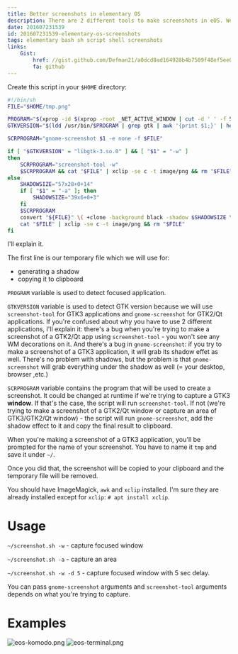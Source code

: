 ```yaml
---
title: Better screenshots in elementary OS
description: There are 2 different tools to make screenshots in eOS. We'll merge them into one to cover gtk2, gtk3 and qt apps.
date: 201607231539
id: 201607231539-elementary-os-screenshots
tags: elementary bash sh script shell screenshots
links:
    Gist:
        href: //gist.github.com/Defman21/a0dcd8ad164928b4b7509f48ef5ee087
        fa: github
---
```


Create this script in your `$HOME` directory:

```sh
#!/bin/sh
FILE="$HOME/tmp.png"

PROGRAM="$(xprop -id $(xprop -root _NET_ACTIVE_WINDOW | cut -d ' ' -f 5) WM_CLASS | awk -F: 'BEGIN { FS="="; } {print $2}' | awk 'match($1,/[a-z-]+/) {print substr($1,RSTART,RLENGTH)}')"
GTKVERSION="$(ldd /usr/bin/$PROGRAM | grep gtk | awk '{print $1;}' | head -n 1)"

SCRPROGRAM="gnome-screenshot $1 -e none -f $FILE"

if [ "$GTKVERSION" = "libgtk-3.so.0" ] && [ "$1" = "-w" ]
then
    SCRPROGRAM="screenshot-tool -w"
    $SCRPROGRAM && cat "$FILE" | xclip -se c -t image/png && rm "$FILE"
else
    SHADOWSIZE="57x28+0+14"
    if [ "$1" = "-a" ]; then
        SHADOWSIZE="39x6+0+3"
    fi
    $SCRPROGRAM
    convert "${FILE}" \( +clone -background black -shadow $SHADOWSIZE \) +swap -background transparent -layers merge +repage "$FILE"
    cat "$FILE" | xclip -se c -t image/png && rm "$FILE"
fi
```

I'll explain it.

The first line is our temporary file which we will use for:

 * generating a shadow
 * copying it to clipboard

`PROGRAM` variable is used to detect focused application.

`GTKVERSION` variable is used to detect GTK version because we will use
`screenshot-tool` for GTK3 applications and `gnome-screenshot` for GTK2/Qt
applications. If you're confused about why you have to use 2 different
applications, I'll explain it: there's a bug when you're trying to make a
screenshot of a GTK2/Qt app using `screenshot-tool` - you won't see any WM
decorations on it. And there's a bug in `gnome-screenshot`: if you try to
make a screenshot of a GTK3 application, it will grab its shadow effet as well.
There's no problem with shadows, but the problem is that `gnome-screenshot` will
grab everything under the shadow as well (= your desktop, browser ,etc.)

`SCRPROGRAM` variable contains  the program that will be used to create a
screenshot. It could be changed at runtime if we're trying to capture a
GTK3 **window**. If that's the case, the script will run `screenshot-tool`. If
not (we're trying to make a screenshot of a GTK2/Qt window or capture an area
of GTK3/GTK2/Qt window) - the script will run `gnome-screenshot`, add the shadow
effect to it and copy the final result to clipboard.

When you're making a screenshot of a GTK3 application, you'll be prompted for
the name of your screenshot. You have to name it `tmp` and save it under `~/`.

Once you did that, the screenshot will be copied to your clipboard and the
temporary file will be removed.

You should have ImageMagick, `awk` and `xclip` installed. I'm sure they are
already installed except for `xclip`: `# apt install xclip`.

# Usage

`~/screenshot.sh -w` - capture focused window

`~/screenshot.sh -a` - capture an area

`~/screenshot.sh -w -d 5` - capture focused window with 5 sec delay.

You can pass `gnome-screenshot` arguments and `screenshot-tool` arguments
depends on what you're trying to capture.

# Examples

![eos-komodo.png](eos-komodo.png)
![eos-terminal.png](eos-terminal.png)
